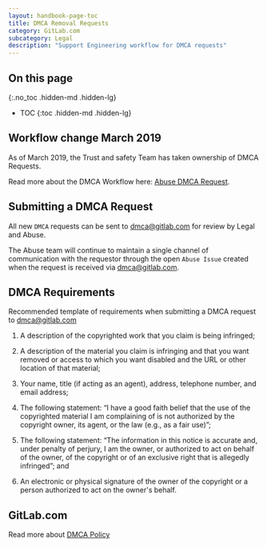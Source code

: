 ```yaml
---
layout: handbook-page-toc
title: DMCA Removal Requests
category: GitLab.com
subcategory: Legal
description: "Support Engineering workflow for DMCA requests"
---
```


## On this page
{:.no_toc .hidden-md .hidden-lg}

- TOC
{:toc .hidden-md .hidden-lg}

## Workflow change March 2019

As of March 2019, the Trust and safety Team has taken ownership of DMCA Requests.

Read more about the DMCA Workflow here: [Abuse DMCA Request](/handbook/engineering/security/security-operations/trustandsafety/dmca-removal-requests.html).

## Submitting a DMCA Request

All new `DMCA` requests can be sent to dmca@gitlab.com for review by Legal and Abuse.

The Abuse team will continue to maintain a single channel of communication with the requestor through the open `Abuse Issue` created when the request is received via dmca@gitlab.com.

## DMCA Requirements

Recommended template of requirements when submitting a DMCA request to dmca@gitlab.com

1.  A description of the copyrighted work that you claim is being infringed;

2.  A description of the material you claim is infringing and that you want removed or access to which you want disabled and the URL or other location of that material;

3.  Your name, title (if acting as an agent), address, telephone number, and email address;

4.  The following statement: “I have a good faith belief that the use of the copyrighted material I am complaining of is not authorized by the copyright owner, its agent, or the law (e.g., as a fair use)”;

5.  The following statement: “The information in this notice is accurate and, under penalty of perjury, I am the owner, or authorized to act on behalf of the owner, of the copyright or of an exclusive right that is allegedly infringed”; and

6.  An electronic or physical signature of the owner of the copyright or a person authorized to act on the owner's behalf.

## GitLab.com

Read more about [DMCA Policy](/handbook/dmca/)
